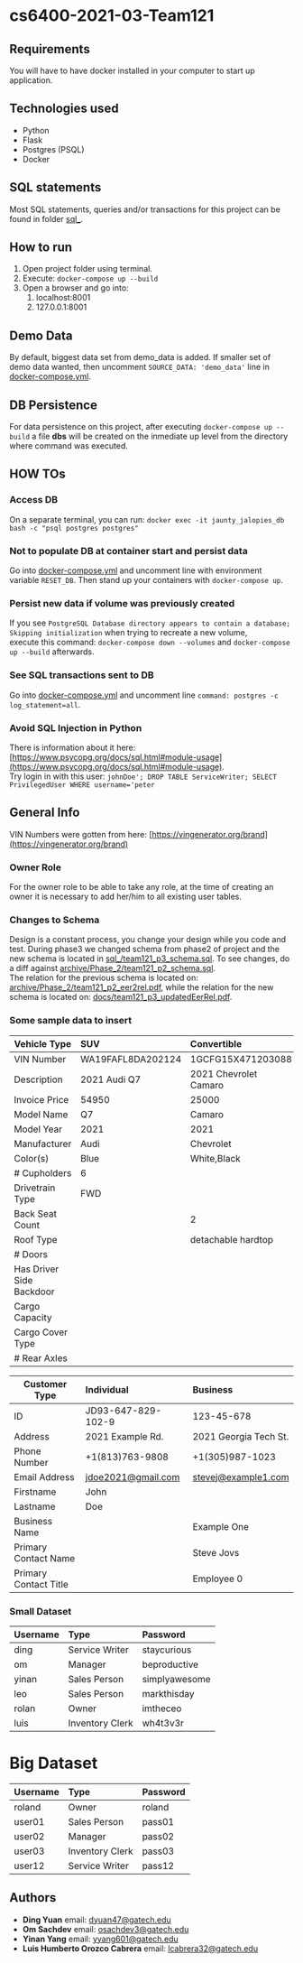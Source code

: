 # cs6400-2021-03-Team121

## Requirements
You will have to have docker installed in your computer to start up application.  

## Technologies used
- Python
- Flask
- Postgres (PSQL)
- Docker  

## SQL statements
Most SQL statements, queries and/or transactions for this project can be found in folder [sql_](sql_).  

## How to run
1. Open project folder using terminal.
2. Execute: `docker-compose up --build`  
3. Open a browser and go into: 
    1. localhost:8001
    2. 127.0.0.1:8001  

## Demo Data
By default, biggest data set from demo_data is added. If smaller set of demo data wanted, then uncomment `SOURCE_DATA: 'demo_data'` line in [docker-compose.yml](docker-compose.yml).

## DB Persistence
For data persistence on this project, after executing `docker-compose up --build` a file **dbs** will be created on the inmediate up level from the directory where command was executed.

## HOW TOs
### Access DB
On a separate terminal, you can run: `docker exec -it jaunty_jalopies_db bash -c "psql postgres postgres"`  

### Not to populate DB at container start and persist data
Go into [docker-compose.yml](docker-compose.yml) and uncomment line with environment variable `RESET_DB`. Then stand up your containers with `docker-compose up`.  

### Persist new data if volume was previously created
If you see `PostgreSQL Database directory appears to contain a database; Skipping initialization` when trying to recreate a new volume,  
execute this command: `docker-compose down --volumes` and `docker-compose up --build` afterwards.

### See SQL transactions sent to DB
Go into [docker-compose.yml](docker-compose.yml) and uncomment line `command: postgres -c log_statement=all`.  

### Avoid SQL Injection in Python
There is information about it here: [https://www.psycopg.org/docs/sql.html#module-usage](https://www.psycopg.org/docs/sql.html#module-usage).  
Try login in with this user: `johnDoe'; DROP TABLE ServiceWriter; SELECT PrivilegedUser WHERE username='peter`

## General Info
VIN Numbers were gotten from here: [https://vingenerator.org/brand](https://vingenerator.org/brand)  

### Owner Role
For the owner role to be able to take any role, at the time of creating an owner it is necessary to add her/him to all existing user tables.  

### Changes to Schema
Design is a constant process, you change your design while you code and test. During phase3 we changed schema from phase2 of project and the new schema 
is located in [sql_/team121_p3_schema.sql](sql_/team121_p3_schema.sql). To see changes, do a diff against 
[archive/Phase_2/team121_p2_schema.sql](archive/Phase_2/team121_p2_schema.sql).  
The relation for the previous schema is located on: [archive/Phase_2/team121_p2_eer2rel.pdf](archive/Phase_2/team121_p2_eer2rel.pdf), while the relation for the new schema is located on: [docs/team121_p3_updatedEerRel.pdf](docs/team121_p3_updatedEerRel.pdf).  

### Some sample data to insert
| Vehicle Type             | SUV               | Convertible           | Car               | Van                       | Truck                   |
| ------------------------ |:------------------| :-------------------- | :---------------- | :------------------------ | :---------------------- |
| VIN Number               | WA19FAFL8DA202124 | 1GCFG15X471203088     | JT2AL22G0C4449167 | WDBSK7BA6BF161906         | 1N6BA0CC0AN303535       |
| Description              | 2021 Audi Q7      | 2021 Chevrolet Camaro | 2022 Toyota Camry | 2022 Mercedes Benz Metris | 2021 Nissan Titan XD    |
| Invoice Price            | 54950             | 25000                 | 25295             | 33920                     | 45430                   |
| Model Name               | Q7                | Camaro                | Camry             | Metris                    | Titan XD                |
| Model Year               | 2021              | 2021                  | 2022              | 2022                      | 2021                    |
| Manufacturer             | Audi              | Chevrolet             | Toyota            | Mercedes Benz             | Nissan                  |
| Color(s)                 | Blue              | White,Black           | Grey              | Black                     | Red                     |
| # Cupholders             | 6                 |                       |                   |                           |                         |
| Drivetrain Type          | FWD               |                       |                   |                           |                         |
| Back Seat Count          |                   | 2                     |                   |                           |                         |
| Roof Type                |                   | detachable hardtop    |                   |                           |                         |
| # Doors                  |                   |                       | 4                 |                           |                         |
| Has Driver Side Backdoor |                   |                       |                   | No                        |                         |
| Cargo Capacity           |                   |                       |                   |                           | 2400                    |
| Cargo Cover Type         |                   |                       |                   |                           | high impact plastic lid |
| # Rear Axles             |                   |                       |                   |                           | 2                       |

| Customer Type            | Individual         | Business              |
| ------------------------ |:-------------------| :-------------------- |
| ID                       | JD93-647-829-102-9 | 123-45-678            |
| Address                  | 2021 Example Rd.   | 2021 Georgia Tech St. |
| Phone Number             | +1(813)763-9808    | +1(305)987-1023       |
| Email Address            | jdoe2021@gmail.com | stevej@example1.com   |
| Firstname                | John               |                       |
| Lastname                 | Doe                |                       |
| Business Name            |                    | Example One           |
| Primary Contact Name     |                    | Steve Jovs            |
| Primary Contact Title    |                    | Employee 0            |


### Small Dataset
| Username | Type             |  Password      |
| :------- | :--------------- | :------------- |
| ding     | Service Writer   | staycurious    |
| om       | Manager          | beproductive   |
| yinan    | Sales Person     | simplyawesome  |
| leo      | Sales Person     | markthisday    |
| rolan    | Owner            | imtheceo       |
| luis     | Inventory Clerk  | wh4t3v3r       |

# Big Dataset
| Username | Type             |  Password      |
| :------- | :--------------- | :------------- |
| roland   | Owner            | roland         |
| user01   | Sales Person     | pass01         |
| user02   | Manager          | pass02         |
| user03   | Inventory Clerk  | pass03         |
| user12   | Service Writer   | pass12         |


## Authors
* __Ding Yuan__  email: [dyuan47@gatech.edu](mailto:dyuan47@gatech.edu)
* __Om Sachdev__  email: [osachdev3@gatech.edu](mailto:osachdev3@gatech.edu)
* __Yinan Yang__  email: [yyang601@gatech.edu](mailto:yyang601@gatech.edu)
* __Luis Humberto Orozco Cabrera__  email: [lcabrera32@gatech.edu](lcabrera32@gatech.edu)